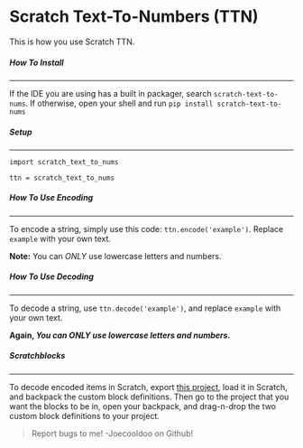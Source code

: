 # Scratch Text-To-Numbers (TTN)

This is how you use Scratch TTN.

##### How To Install
___
If the IDE you are using has a built in packager, search `scratch-text-to-nums`. If otherwise, open your shell and run `pip install scratch-text-to-nums`

##### Setup
___
```
import scratch_text_to_nums

ttn = scratch_text_to_nums
```

##### How To Use Encoding
___
To encode a string, simply use this code: `ttn.encode('example')`. Replace `example` with your own text.

**Note:** You can *ONLY* use lowercase letters and numbers.

##### How To Use Decoding
___
To decode a string, use `ttn.decode('example')`, and replace `example` with your own text.

**Again, *You can ONLY use lowercase letters and numbers.***

##### Scratchblocks
___

To decode encoded items in Scratch, export  [this project](https://turbowarp.org/585257923/editor), load it in Scratch, and backpack the custom block definitions. Then go to the project that you want the blocks to be in, open your backpack, and drag-n-drop the two custom block definitions to your project.

> Report bugs to me! -Joecooldoo on Github!
